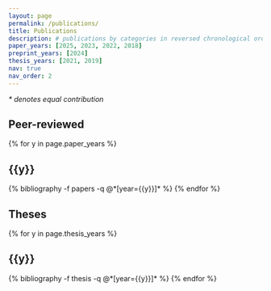 ```yaml
---
layout: page
permalink: /publications/
title: Publications
description: # publications by categories in reversed chronological order. generated by jekyll-scholar.
paper_years: [2025, 2023, 2022, 2018]
preprint_years: [2024]
thesis_years: [2021, 2019]
nav: true
nav_order: 2
---
```

<i>* denotes equal contribution</i>

<div class="publications">
<!-- <h2>Preprints</h2> -->

<!-- {% for y in page.preprint_years %}
  <h2 class="year">{{y}}</h2>
  {% bibliography -f preprints -q @*[year={{y}}]* %}
{% endfor %} -->


<div class="publications">
<h2>Peer-reviewed</h2>

{% for y in page.paper_years %}
  <h2 class="year">{{y}}</h2>
  {% bibliography -f papers -q @*[year={{y}}]* %}
{% endfor %}

<div class="publications">
<h2>Theses</h2>

{% for y in page.thesis_years %}
  <h2 class="year">{{y}}</h2>
  {% bibliography -f thesis -q @*[year={{y}}]* %}
{% endfor %}

</div>
